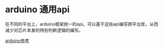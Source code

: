 # arduino 通用api

在不同的平台上，arduino框架统一的api。可以基于这些api编写跨平台库，从而减少对芯片本身的特别判断逻辑的编写。

 <seealso>
<category ref="ard">
<a href="https://www.arduino.cc/reference/en/">arduino参考 </a>
</category>
</seealso>
